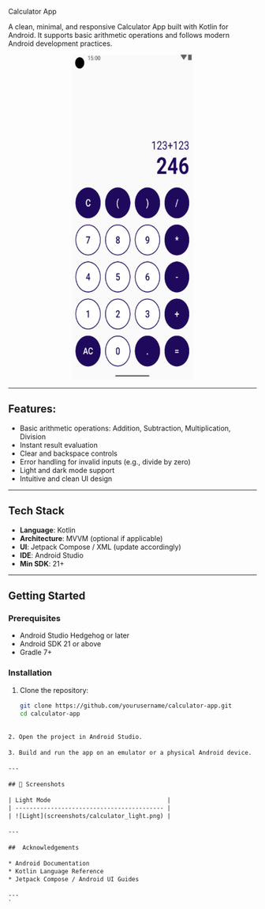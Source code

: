 
Calculator App

A clean, minimal, and responsive Calculator App built with Kotlin for Android. It supports basic arithmetic operations and follows modern Android development practices.

<p align="center">
  <img src="Screenshot (214).png" width="248" height="657" alt="Calculator Light Mode Screenshot"/>
</p>

---

 ## Features:

- Basic arithmetic operations: Addition, Subtraction, Multiplication, Division
- Instant result evaluation
- Clear and backspace controls
- Error handling for invalid inputs (e.g., divide by zero)
- Light and dark mode support
- Intuitive and clean UI design

---

## Tech Stack

- **Language**: Kotlin
- **Architecture**: MVVM (optional if applicable)
- **UI**: Jetpack Compose / XML (update accordingly)
- **IDE**: Android Studio
- **Min SDK**: 21+

---

##  Getting Started

### Prerequisites

- Android Studio Hedgehog or later
- Android SDK 21 or above
- Gradle 7+

### Installation

1. Clone the repository:
   ```bash
   git clone https://github.com/yourusername/calculator-app.git
   cd calculator-app
````

2. Open the project in Android Studio.

3. Build and run the app on an emulator or a physical Android device.

---

## 📸 Screenshots

| Light Mode                                 | 
| ------------------------------------------ | 
| ![Light](screenshots/calculator_light.png) | 

---

##  Acknowledgements

* Android Documentation
* Kotlin Language Reference
* Jetpack Compose / Android UI Guides

---
`
